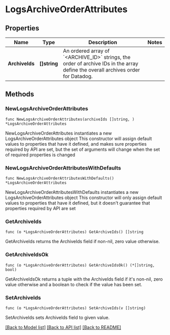 # LogsArchiveOrderAttributes

## Properties

Name | Type | Description | Notes
------------ | ------------- | ------------- | -------------
**ArchiveIds** | **[]string** | An ordered array of &#x60;&lt;ARCHIVE_ID&gt;&#x60; strings, the order of archive IDs in the array define the overall archives order for Datadog. | 

## Methods

### NewLogsArchiveOrderAttributes

`func NewLogsArchiveOrderAttributes(archiveIds []string, ) *LogsArchiveOrderAttributes`

NewLogsArchiveOrderAttributes instantiates a new LogsArchiveOrderAttributes object
This constructor will assign default values to properties that have it defined,
and makes sure properties required by API are set, but the set of arguments
will change when the set of required properties is changed

### NewLogsArchiveOrderAttributesWithDefaults

`func NewLogsArchiveOrderAttributesWithDefaults() *LogsArchiveOrderAttributes`

NewLogsArchiveOrderAttributesWithDefaults instantiates a new LogsArchiveOrderAttributes object
This constructor will only assign default values to properties that have it defined,
but it doesn't guarantee that properties required by API are set

### GetArchiveIds

`func (o *LogsArchiveOrderAttributes) GetArchiveIds() []string`

GetArchiveIds returns the ArchiveIds field if non-nil, zero value otherwise.

### GetArchiveIdsOk

`func (o *LogsArchiveOrderAttributes) GetArchiveIdsOk() (*[]string, bool)`

GetArchiveIdsOk returns a tuple with the ArchiveIds field if it's non-nil, zero value otherwise
and a boolean to check if the value has been set.

### SetArchiveIds

`func (o *LogsArchiveOrderAttributes) SetArchiveIds(v []string)`

SetArchiveIds sets ArchiveIds field to given value.



[[Back to Model list]](../README.md#documentation-for-models) [[Back to API list]](../README.md#documentation-for-api-endpoints) [[Back to README]](../README.md)


